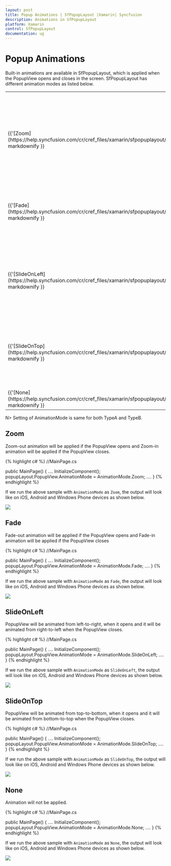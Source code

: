 ```yaml
---
layout: post
title: Popup Animations | SfPopupLayout |Xamarin| Syncfusion
description: Animations in SfPopupLayout
platform: Xamarin
control: SfPopupLayout
documentation: ug
--- 
```


# Popup Animations

Built-in animations are available in SfPopupLayout, which is applied when the PopupView opens and closes in the screen.
SfPopupLayout has different animation modes as listed below.

<table>
<tr>
<th> Modes </th>
<th> Description </th>
</tr>
<tr>
<td> {{'[Zoom](https://help.syncfusion.com/cr/cref_files/xamarin/sfpopuplayout/Syncfusion.SfPopupLayout.XForms~Syncfusion.XForms.PopupLayout.AnimationMode.html)'| markdownify }} </td>
<td>  Zoom-out animation will be applied if the PopupView opens and zoom-in animation will be applied if the PopupView closes. This is the default AnimationMode</td>
</tr>
<tr>
<td> {{'[Fade](https://help.syncfusion.com/cr/cref_files/xamarin/sfpopuplayout/Syncfusion.SfPopupLayout.XForms~Syncfusion.XForms.PopupLayout.AnimationMode.html)'| markdownify }} </td>
<td>  Fade-out animation will be applied if the PopupView opens and Fade-in animation will be applied if the PopupView closes</td>
</tr>
<tr>
<td> {{'[SlideOnLeft](https://help.syncfusion.com/cr/cref_files/xamarin/sfpopuplayout/Syncfusion.SfPopupLayout.XForms~Syncfusion.XForms.PopupLayout.AnimationMode.html)'| markdownify }} </td>
<td>  PopupView will be animated from left-to-right, when it opens and it will be animated from right-to-left when the PopupView closes.</td>
</tr>
<tr>
<td> {{'[SlideOnTop](https://help.syncfusion.com/cr/cref_files/xamarin/sfpopuplayout/Syncfusion.SfPopupLayout.XForms~Syncfusion.XForms.PopupLayout.AnimationMode.html)'| markdownify }} </td>
<td>  PopupView will be animated from top-to-bottom, when it opens and it will be animated from bottom-to-top when the PopupView closes.</td>
</tr>
<tr>
<td> {{'[None](https://help.syncfusion.com/cr/cref_files/xamarin/sfpopuplayout/Syncfusion.SfPopupLayout.XForms~Syncfusion.XForms.PopupLayout.AnimationMode.html)'| markdownify }} </td>
<td>  Animation will not be applied.</td>
</tr>
</table>

N> Setting of AnimationMode is same for both TypeA and TypeB.

## Zoom 

Zoom-out animation will be applied if the PopupView opens and Zoom-in animation will be applied if the PopupView closes.

{% highlight c# %}
//MainPage.cs

public MainPage()
{
    ....
    InitializeComponent();
    popupLayout.PopupView.AnimationMode = AnimationMode.Zoom;
    ....
}
{% endhighlight %}

If we run the above sample with `AnimationMode` as `Zoom`, the output will look like on iOS, Android and Windows Phone devices as shown below.

![](GettingStarted_images/ZoomAnimation.gif)

## Fade 

Fade-out animation will be applied if the PopupView opens and Fade-in animation will be applied if the PopupView closes

{% highlight c# %}
//MainPage.cs

public MainPage()
{
    ....
    InitializeComponent();
    popupLayout.PopupView.AnimationMode = AnimationMode.Fade;
    ....
}
{% endhighlight %}

If we run the above sample with `AnimationMode` as `Fade`, the output will look like on iOS, Android and Windows Phone devices as shown below.

![](GettingStarted_images/FadeAnimation.gif)

## SlideOnLeft 

PopupView will be animated from left-to-right, when it opens and it will be animated from right-to-left when the PopupView closes.

{% highlight c# %}
//MainPage.cs

public MainPage()
{
    ....
    InitializeComponent();
    popupLayout.PopupView.AnimationMode = AnimationMode.SlideOnLeft;
    ....
}
{% endhighlight %}

If we run the above sample with `AnimationMode` as `SlideOnLeft`, the output will look like on iOS, Android and Windows Phone devices as shown below.

![](GettingStarted_images/SlideOnLeftAnimation.gif)

## SlideOnTop 

PopupView will be animated from top-to-bottom, when it opens and it will be animated from bottom-to-top when the PopupView closes.

{% highlight c# %}
//MainPage.cs

public MainPage()
{
    ....
    InitializeComponent();
    popupLayout.PopupView.AnimationMode = AnimationMode.SlideOnTop;
    ....
}
{% endhighlight %}

If we run the above sample with `AnimationMode` as `SlideOnTop`, the output will look like on iOS, Android and Windows Phone devices as shown below.

![](GettingStarted_images/SlideOnTopAnimation.gif)

## None

Animation will not be applied.

{% highlight c# %}
//MainPage.cs

public MainPage()
{
    ....
    InitializeComponent();
    popupLayout.PopupView.AnimationMode = AnimationMode.None;
    ....
}
{% endhighlight %}

If we run the above sample with `AnimationMode` as `None`, the output will look like on iOS, Android and Windows Phone devices as shown below.

![](GettingStarted_images/AnimationMode_None.gif)
